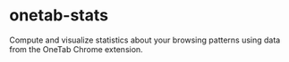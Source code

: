 onetab-stats
============

Compute and visualize statistics about your browsing patterns using data from the OneTab Chrome extension.
